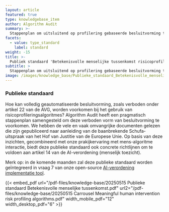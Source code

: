 ```yaml
---
layout: article
featured: true
type: knowledgebase_item
author: Algorithm Audit
summary: >-
  Stappenplan om uitsluitend op profilering gebaseerde besluitvorming te voorkomen
facets:
  - value: type_standard
    label: standard
weight: -15
title: >-
  Publiek standaard 'Betekenisvolle menselijke tussenkomst risicoprofileringsalgoritmes'
subtitle: >
  Stappenplan om uitsluitend op profilering gebaseerde besluitvorming te voorkomen
image: /images/knowledge_base/Publieke_standaard_Betekenisvolle_menselijke_tussenkomst.png
---
```


### Publieke standaard
Hoe kan volledig geautomatiseerde besluitvorming, zoals verboden onder artikel 22 van de AVG, worden voorkomen bij het gebruik van risicoprofileringsalgoritmes? Algorithm Audit heeft een pragmatisch stappenplan samengesteld om deze verboden vorm van besluitvorming te voorkomen. We hebben de vele en vaak omvangrijke documenten gelezen die zijn gepubliceerd naar aanleiding van de baanbrekende Schufa-uitspraak van het Hof van Justitie van de Europese Unie. Op basis van deze inzichten, gecombineerd met onze prakijkervaring met mens-algoritme interactie, biedt deze publieke standaard ook concrete richtlijnen om te voldoen aan artikel 14 van de AI-verordening (menselijk toezicht).

Merk op: in de komende maanden zal deze publieke standaard worden geïntegreerd in vraag 7 van onze open-source [AI-verordening implementatie tool](/nl/technical-tools/implementation-tool/).

{{< embed_pdf url="/pdf-files/knowledge-base/20250515 Publieke standaard Betekenisvolle menselijke tussenkomst.pdf" url2="/pdf-files/knowledge-base/20250515 Carrousel Meaningful human intervention risk profiling algorithms.pdf" width_mobile_pdf="12" width_desktop_pdf="6" >}}